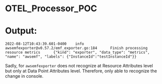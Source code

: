 # OTEL_Processor_POC

# Output:
```
2022-08-12T10:43:39.601-0400    info    awsemfexporter@v0.57.2/emf_exporter.go:184      Finish processing resource metrics      {"kind": "exporter", "data_type": "metrics", "name": "awsemf", "labels": {"InstanceId":"testInstanceId"}}
```

Sadly, for `awsemfexporter` does not recognize at Resource Attributes level but only at Data Point Attributes level. Therefore, only able to recognize the change in console.
